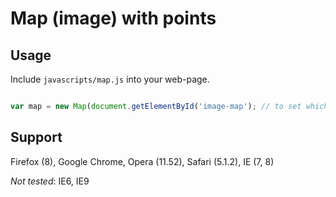 # Map (image) with points

## Usage

Include `javascripts/map.js` into your web-page.

```javascript

var map = new Map(document.getElementById('image-map'); // to set which image (<img />) should be map of points
```

## Support
Firefox (8), Google Chrome, Opera (11.52), Safari (5.1.2), IE (7, 8)

_Not tested_: IE6, IE9
